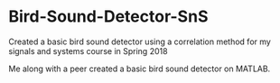 # Bird-Sound-Detector-SnS
Created a basic bird sound detector using a correlation method for my signals and systems course in Spring 2018

Me along with a peer created a basic bird sound detector on MATLAB.

